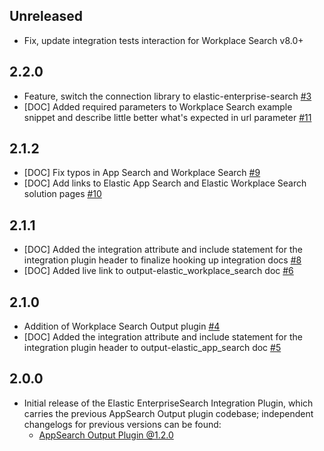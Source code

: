 ## Unreleased
 - Fix, update integration tests interaction for Workplace Search v8.0+ []() 

## 2.2.0
 - Feature, switch the connection library to elastic-enterprise-search [#3](https://github.com/logstash-plugins/logstash-integration-elastic_enterprise_search/pull/3)
 - [DOC] Added required parameters to Workplace Search example snippet and describe little better what's expected in url parameter [#11](https://github.com/logstash-plugins/logstash-integration-elastic_enterprise_search/pull/11)

## 2.1.2
 - [DOC] Fix typos in App Search and Workplace Search [#9](https://github.com/logstash-plugins/logstash-integration-elastic_enterprise_search/pull/9)
 - [DOC] Add links to Elastic App Search and Elastic Workplace Search solution pages [#10](https://github.com/logstash-plugins/logstash-integration-elastic_enterprise_search/pull/9) 

## 2.1.1
 - [DOC] Added the integration attribute and include statement for the integration plugin header to finalize hooking up integration docs [#8](https://github.com/logstash-plugins/logstash-integration-elastic_enterprise_search/pull/8)
 - [DOC] Added live link to output-elastic_workplace_search doc [#6](https://github.com/logstash-plugins/logstash-integration-elastic_enterprise_search/pull/6)

## 2.1.0
 - Addition of Workplace Search Output plugin [#4](https://github.com/logstash-plugins/logstash-integration-elastic_enterprise_search/pull/4)
 - [DOC] Added the integration attribute and include statement for the integration plugin header to output-elastic_app_search doc [#5](https://github.com/logstash-plugins/logstash-integration-elastic_enterprise_search/pull/5)


## 2.0.0
 - Initial release of the Elastic EnterpriseSearch Integration Plugin, which carries the
   previous AppSearch Output plugin codebase; 
   independent changelogs for previous versions can be found:
    - [AppSearch Output Plugin @1.2.0](https://github.com/logstash-plugins/logstash-output-elastic_app_search/blob/v1.2.0/CHANGELOG.md)

